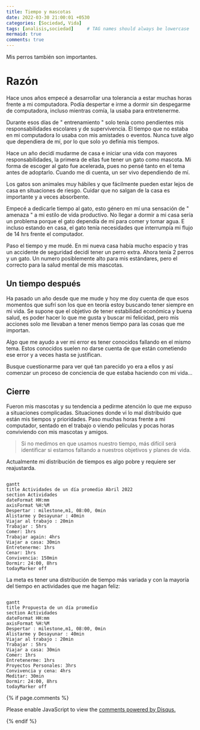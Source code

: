 ```yaml
---
title: Tiempo y mascotas
date: 2022-03-30 21:00:01 +0530
categories: [Sociedad, Vida]
tags: [analisis,sociedad]     # TAG names should always be lowercase
mermaid: true
comments: true
---
```


<style>
.post-content {
    text-align: justify;
}
</style>


Mis perros también son importantes.

# Razón

Hace unos años empecé a desarrollar una tolerancia a estar muchas horas frente a mi computadora. Podía despertar e irme a dormir sin despegarme de computadora, incluso mientras comía, la usaba para entretenerme. 

Durante esos días de &quot; entrenamiento &quot; solo tenía como pendientes mis responsabilidades escolares y de supervivencia. El tiempo que no estaba en mi computadora lo usaba con mis amistades o eventos. Nunca tuve algo que dependiera de mí, por lo que solo yo definía mis tiempos.

Hace un año decidí mudarme de casa e iniciar una vida con mayores responsabilidades, la primera de ellas fue tener un gato como mascota. Mi forma de escoger al gato fue acelerada, pues no pensé tanto en el tema antes de adoptarlo. Cuando me di cuenta, un ser vivo dependiendo de mí.

Los gatos son animales muy hábiles y que fácilmente pueden estar lejos de casa en situaciones de riesgo. Cuidar que no salgan de la casa es importante y a veces absorbente. 

Empecé a dedicarle tiempo al gato, esto género en mí una sensación de &quot;  amenaza &quot; a mi estilo de vida productivo. No llegar a dormir a mi casa sería un problema porque el gato dependía de mí para comer y tomar agua. E incluso estando en casa, el gato tenía necesidades que interrumpía mi flujo de 14 hrs frente el computador.

Paso el tiempo y me mudé. En mi nueva casa había mucho espacio y tras un accidente de seguridad decidí tener un perro extra. Ahora tenía 2 perros y un gato. Un numero posiblemente alto para mis estándares, pero el correcto para la salud mental de mis mascotas.

## Un tiempo después

Ha pasado un año desde que me mude y hoy me doy cuenta de que esos momentos que sufrí son los que en teoría estoy buscando tener siempre en mi vida. Se supone que el objetivo de tener estabilidad económica y buena salud, es poder hacer lo que me gusta y buscar mi felicidad, pero mis acciones solo me llevaban a tener menos tiempo para las cosas que me importan.

Algo que me ayudo a ver mi error es tener conocidos fallando en el mismo tema. Estos conocidos suelen no darse cuenta de que están cometiendo ese error y a veces hasta se justifican. 

Busque cuestionarme para ver qué tan parecido yo era a ellos y así comenzar un proceso de conciencia de que estaba haciendo con mi vida...

## Cierre

Fueron mis mascotas y su tendencia a pedirme atención lo que me expuso a situaciones complicadas. Situaciones donde vi lo mal distribuido que están mis tiempos y prioridades. Paso muchas horas frente a mi computador, sentado en el trabajo o viendo películas y pocas horas conviviendo con mis mascotas y amigos.

> Si no medimos en que usamos nuestro tiempo, más difícil será identificar si estamos faltando a nuestros objetivos y planes de vida.

Actualmente mi distribución de tiempos es algo pobre y requiere ser reajustarda.

```mermaid

gantt
title Actividades de un día promedio Abril 2022
section Actividades
dateFormat HH:mm
axisFormat %H:%M
Despertar : milestone,m1, 08:00, 0min
Alistarme y Desayunar : 40min
Viajar al trabajo : 20min 
Trabajar : 5hrs
Comer: 1hrs
Trabajar again: 4hrs
Viajar a casa: 30min
Entretenerme: 1hrs
Cenar: 1hrs
Convivencia: 150min
Dormir: 24:00, 8hrs
todayMarker off

```
La meta es tener una distribución de tiempo más variada y con la mayoría del tiempo en actividades que me hagan feliz:

```mermaid

gantt
title Propuesta de un día promedio
section Actividades
dateFormat HH:mm
axisFormat %H:%M
Despertar : milestone,m1, 08:00, 0min
Alistarme y Desayunar : 40min
Viajar al trabajo : 20min 
Trabajar : 5hrs
Viajar a casa: 30min
Comer: 1hrs
Entretenerme: 1hrs
Proyectos Personales: 3hrs
Convivencia y cena: 4hrs
Meditar: 30min 
Dormir: 24:00, 8hrs
todayMarker off

```

{% if page.comments %}

<div id="disqus_thread"></div>

<script>
    var disqus_config = function () {
    this.page.url = "https://crissthiandi.github.io/posts/Eres_lo_que_comes/";  
    this.page.identifier = "1_Eres_lo_que_comes"; 
    };

    (function() { 
    var d = document, s = d.createElement('script');
    s.src = 'https://crissthiandi.disqus.com/embed.js';
    s.setAttribute('data-timestamp', +new Date());
    (d.head || d.body).appendChild(s);
    })();
</script>

<noscript>Please enable JavaScript to view the <a href="https://disqus.com/?ref_noscript">comments powered by Disqus.</a></noscript>

{% endif %}
